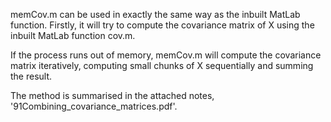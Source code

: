 memCov.m can be used in exactly the same way as the inbuilt MatLab function. Firstly, it will try to compute the covariance matrix of X using the inbuilt MatLab function cov.m.

If the process runs out of memory, memCov.m will compute the covariance matrix iteratively, computing small chunks of X sequentially and summing the result.

The method is summarised in the attached notes, '91Combining_covariance_matrices.pdf'.